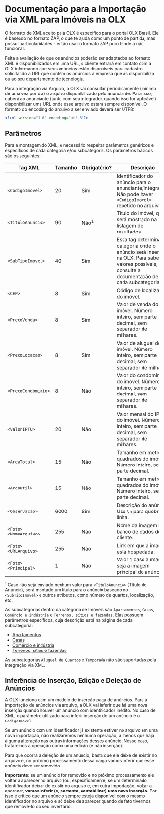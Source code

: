 # Documentação para a Importação via XML para Imóveis na OLX

O formato de XML aceito pela OLX é específico para o portal OLX Brasil. Ele é baseado no formato ZAP, o que te ajuda como um ponto de partida, mas possui particularidades - então usar o formato ZAP puro tende a não funcionar.

Feita a avaliação de que os anúncios poderão ser adaptados ao formato XML e disponibilizados em uma URL, o cliente entrará em contato com a OLX informando que seus anúncios estão disponíveis para cadastro, solicitando a URL que contém os anúncios à empresa que as disponibiliza ou ao seu departamento de tecnologia. 

Para a integração via Arquivo, a OLX vai consultar periodicamente (mínimo de uma vez por dia) o arquivo disponibilizado pelo anunciante. Para isso, caberá ao anunciante (junto com seu integrador, quando isso for aplicável) disponibilizar uma URL onde esse arquivo estará sempre disponível. O formato do encoding do arquivo a ser enviado deverá ser UTF8:

```xml
<?xml version="1.0" encoding="utf-8"?>
```

## Parâmetros

Para a montagem do XML, é necessário respeitar parâmetros genéricos e específicos de cada categoria e/ou subcategoria. Os parâmetros básicos são os seguintes:

| Tag XML| Tamanho | Obrigatório? | Descrição|
|-------------------------------------------------------------------------------------------------------------------------------------------------------------|---------|--------------|---------------------------------------------------------------------------------------------|
| `<CodigoImovel>` | 20 | Sim | Identificador do anúncio para o anunciante/integrador. Não pode haver `<CodigoImovel>` repetido no arquivo. |
| `<TituloAnuncio>` | 90 | Não<sup>1</sup> | Título do Imóvel, que será mostrado na listagem de resultados. |
| `<SubTipoImovel>` | 40 | Sim | Essa tag determina a categoria onde o anúncio será inserido na OLX. Para saber os valores possíveis, consulte a documentação de cada subcategoria. |
| `<CEP>` | 8 | Sim | Código de localização do imóvel. |
| `<PrecoVenda>` | 8 | Sim | Valor de venda do imóvel. Número inteiro, sem parte decimal, sem separador de milhares. |
| `<PrecoLocacao>` | 8 | Sim | Valor de aluguel do imóvel. Número inteiro, sem parte decimal, sem separador de milhares |
| `<PrecoCondominio>` | 8 | Não | Valor do condomínio do imóvel. Número inteiro, sem parte decimal, sem separador de milhares. |
| `<ValorIPTU>` | 20 | Não | Valor mensal do IPTU do imóvel. Número inteiro, sem parte decimal, sem separador de milhares. |
| `<AreaTotal>` | 15 | Não | Tamanho em metros quadrados do imóvel. Número inteiro, sem parte decimal. |
| `<AreaUtil>` | 15 | Não | Tamanho em metros quadrados do imóvel. Número inteiro, sem parte decimal. |
| `<Observacao>` | 6000 | Sim | Descrição do anúncio. Use `\n` para quebra de linha. |
| `<Foto>` `<NomeArquivo>` | 255 | Não | Nome da imagem no banco de dados do cliente. |
| `<Foto>` `<URLArquivo>` | 255 | Não | Link em que a imagem está hospedada. |
| `<Foto>` `<Principal>` | 1 | Não | Valor `1` caso a imagem seja a imagem principal do anúncio. |

<sup>1</sup> Caso não seja enviado nenhum valor para `<TituloAnuncio>` (Título de Anúncio), será montado um título para o anúncio baseado no `<SubTipoImovel>` e outros atributos, como número de quartos, localização, etc. 

As subcategorias dentro da categoria de Imóveis são `Apartamentos`, `Casas`, `Comércio e indústria` e `Terrenos, sítios e fazendas`. Elas possuem parâmetros específicos, cuja descrição está na página de cada subcategoria:

- [Apartamentos](sub_apartments.md)
- [Casas](sub_house.md)
- [Comércio e indústria](sub_commercial.md)
- [Terrenos, sítios e fazendas](sub_land.md)

As subcategorias `Aluguel de Quartos` e `Temporada` não são suportadas pela integração via XML.


## Inferência de Inserção, Edição e Deleção de Anúncios

A OLX funciona com um modelo de inserção paga de anúncios. Para a importação de anúncios via arquivo, a OLX vai inferir que há uma nova inserção quando houver um anúncio com identificador inédito. No caso de XML, o parâmetro utilizado para inferir inserção de um anúncio é o `CodigoImovel`.

Se um anúncio com um identificador já existente estiver no arquivo em uma nova importação, não realizaremos nenhuma operação, a menos que haja alguma alteração nas outras informações desses anúncio. Nesse caso, trataremos a operação como uma edição (e não inserção).

Para que ocorra a deleção de um anúncio, basta que ele deixe de existir no arquivo e, no próximo processamento dessa carga vamos inferir que esse anúncio deve ser removido. 

 **Importante**: se um anúncio for removido e no próximo processamento ele voltar a aparecer no arquivo (ou, especificamente, se um determinado identificador deixar de existir no arquivo e, em outra importação, voltar a aparecer, **vamos inferir (e, portanto, contabilizar) uma nova inserção**. Por isso é crítico que um anúncio sempre esteja disponível com o mesmo identificador no arquivo e só deixe de aparecer quando de fato tivermos que removê-lo do seu inventário.
